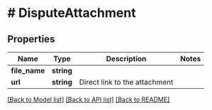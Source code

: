 # # DisputeAttachment

## Properties

Name | Type | Description | Notes
------------ | ------------- | ------------- | -------------
**file_name** | **string** |  | 
**url** | **string** | Direct link to the attachment | 

[[Back to Model list]](../../README.md#documentation-for-models) [[Back to API list]](../../README.md#documentation-for-api-endpoints) [[Back to README]](../../README.md)


